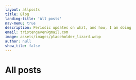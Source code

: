 ```yaml
---
layout: allposts
title: Blog
landing-title: 'All posts'
nav-menu: true
description: Periodic updates on what, and how, I am doing
email: tristengeven@gmail.com
image: assets/images/placeholder_lizard.webp
author: null
show_tile: false
---
```


<h1>All posts</h1>
